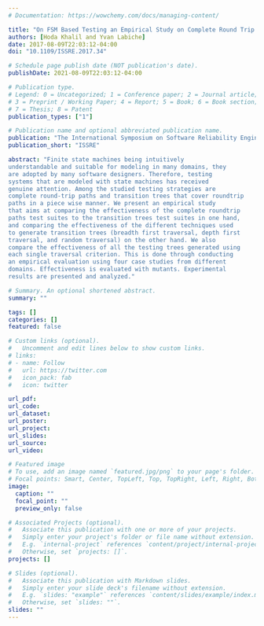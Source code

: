 ```yaml
---
# Documentation: https://wowchemy.com/docs/managing-content/

title: "On FSM Based Testing an Empirical Study on Complete Round Trip Versus Transition Trees"
authors: [Hoda Khalil and Yvan Labiche]
date: 2017-08-09T22:03:12-04:00
doi: "10.1109/ISSRE.2017.34"

# Schedule page publish date (NOT publication's date).
publishDate: 2021-08-09T22:03:12-04:00

# Publication type.
# Legend: 0 = Uncategorized; 1 = Conference paper; 2 = Journal article;
# 3 = Preprint / Working Paper; 4 = Report; 5 = Book; 6 = Book section;
# 7 = Thesis; 8 = Patent
publication_types: ["1"]

# Publication name and optional abbreviated publication name.
publication: "The International Symposium on Software Reliability Engineering"
publication_short: "ISSRE"

abstract: "Finite state machines being intuitively
understandable and suitable for modeling in many domains, they
are adopted by many software designers. Therefore, testing
systems that are modeled with state machines has received
genuine attention. Among the studied testing strategies are
complete round-trip paths and transition trees that cover roundtrip
paths in a piece wise manner. We present an empirical study
that aims at comparing the effectiveness of the complete roundtrip
paths test suites to the transition trees test suites in one hand,
and comparing the effectiveness of the different techniques used
to generate transition trees (breadth first traversal, depth first
traversal, and random traversal) on the other hand. We also
compare the effectiveness of all the testing trees generated using
each single traversal criterion. This is done through conducting
an empirical evaluation using four case studies from different
domains. Effectiveness is evaluated with mutants. Experimental
results are presented and analyzed."

# Summary. An optional shortened abstract.
summary: ""

tags: []
categories: []
featured: false

# Custom links (optional).
#   Uncomment and edit lines below to show custom links.
# links:
# - name: Follow
#   url: https://twitter.com
#   icon_pack: fab
#   icon: twitter

url_pdf:
url_code:
url_dataset:
url_poster:
url_project:
url_slides:
url_source:
url_video:

# Featured image
# To use, add an image named `featured.jpg/png` to your page's folder. 
# Focal points: Smart, Center, TopLeft, Top, TopRight, Left, Right, BottomLeft, Bottom, BottomRight.
image:
  caption: ""
  focal_point: ""
  preview_only: false

# Associated Projects (optional).
#   Associate this publication with one or more of your projects.
#   Simply enter your project's folder or file name without extension.
#   E.g. `internal-project` references `content/project/internal-project/index.md`.
#   Otherwise, set `projects: []`.
projects: []

# Slides (optional).
#   Associate this publication with Markdown slides.
#   Simply enter your slide deck's filename without extension.
#   E.g. `slides: "example"` references `content/slides/example/index.md`.
#   Otherwise, set `slides: ""`.
slides: ""
---
```

